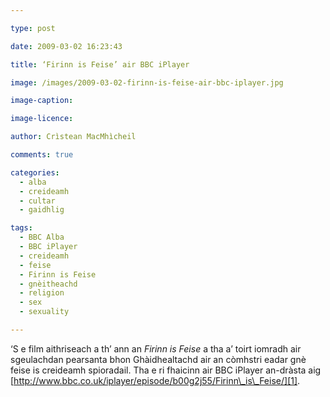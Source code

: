 ```yaml
---

type: post

date: 2009-03-02 16:23:43

title: ‘Firinn is Feise’ air BBC iPlayer

image: /images/2009-03-02-firinn-is-feise-air-bbc-iplayer.jpg

image-caption:

image-licence:

author: Crìstean MacMhìcheil

comments: true

categories:
  - alba
  - creideamh
  - cultar
  - gaidhlig

tags:
  - BBC Alba
  - BBC iPlayer
  - creideamh
  - feise
  - Firinn is Feise
  - gnèitheachd
  - religion
  - sex
  - sexuality

---
```


&#8216;S e film aithriseach a th&#8217; ann an _Firinn is Feise_ a tha a&#8217; toirt iomradh air sgeulachdan pearsanta bhon Ghàidhealtachd air an còmhstri eadar gnè feise is creideamh spioradail. Tha e ri fhaicinn air BBC iPlayer an-dràsta aig [http://www.bbc.co.uk/iplayer/episode/b00g2j55/Firinn\_is\_Feise/][1].

 [1]: http://www.bbc.co.uk/iplayer/episode/b00g2j55/Firinn_is_Feise/ "Firinn is Feise air BBC iPlayer"
